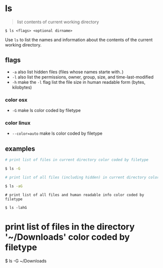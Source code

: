 # ls
> list contents of current working directory  

`$ ls <flags> <optional dirname>`  

Use `ls` to list the names and information about the contents of the current working directory. 

## flags
* `-a` also list hidden files (files whose names starte with`.`)
* `-l` also list the permissions, owner, group, size, and time-last-modified
* `-h` make the `-l` flag list the file size in human readable form (bytes, kilobytes)

### color osx
* `-G` make ls color coded by filetype

### color linux
* `--color=auto` make ls color coded by filetype

## examples
``` sh
# print list of files in current directory color coded by filetype

$ ls -G
```
``` sh
# print list of all files (including hidden) in current directory color coded by filetype

$ ls -aG
```
```
# print list of all files and human readable info color coded by filetype

$ ls -lahG
```
# print list of files in the directory '~/Downloads' color coded by filetype

$ ls -G ~/Downloads
```

